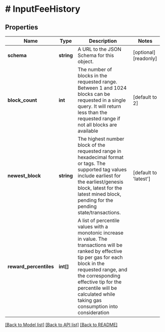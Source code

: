# # InputFeeHistory

## Properties

Name | Type | Description | Notes
------------ | ------------- | ------------- | -------------
**schema** | **string** | A URL to the JSON Schema for this object. | [optional] [readonly]
**block_count** | **int** | The number of blocks in the requested range. Between 1 and 1024 blocks can be requested in a single query. It will return less than the requested range if not all blocks are available | [default to 2]
**newest_block** | **string** | The highest number block of the requested range in hexadecimal format or tags. The supported tag values include earliest for the earliest/genesis block, latest for the latest mined block, pending for the pending state/transactions. | [default to 'latest']
**reward_percentiles** | **int[]** | A list of percentile values with a monotonic increase in value. The transactions will be ranked by effective tip per gas for each block in the requested range, and the corresponding effective tip for the percentile will be calculated while taking gas consumption into consideration |

[[Back to Model list]](../../README.md#models) [[Back to API list]](../../README.md#endpoints) [[Back to README]](../../README.md)

